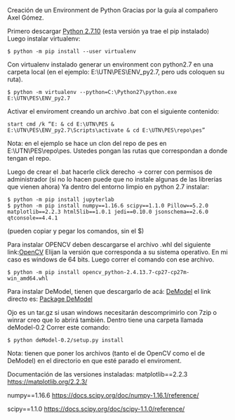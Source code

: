 Creación de un Environment de Python
Gracias por la guía al compañero Axel Gómez.

Primero descargar [Python 2.7.10](https://www.python.org/downloads/release/python-2710/) (esta versión ya trae el pip instalado)
Luego instalar virtualenv:
```
$ python -m pip install --user virtualenv
```
Con virtualenv instalado generar un environment con python2.7 en una carpeta local (en el ejemplo: E:\UTN\PES\ENV_py2.7, pero uds coloquen su ruta).
```
$ python -m virtualenv --python=C:\Python27\python.exe E:\UTN\PES\ENV_py2.7
```
Activar el enviroment creando un archivo .bat con el siguiente contenido:
```
start cmd /k “E: & cd E:\UTN\PES & E:\UTN\PES\ENV_py2.7\Scripts\activate & cd E:\UTN\PES\repo\pes”
```
Nota: en el ejemplo se hace un clon del repo de pes en E:\UTN\PES\repo\pes. Ustedes pongan las rutas que correspondan a donde tengan el repo.

Luego de crear el .bat hacerle click derecho -> correr con permisos de administrador (si no lo hacen puede que no instale algunas de las librerías que vienen ahora)
Ya dentro del entorno limpio en python 2.7 instalar:
```
$ python -m pip install jupyterlab
$ python -m pip install numpy==1.16.6 scipy==1.1.0 Pillow==5.2.0 matplotlib==2.2.3 html5lib==1.0.1 jedi==0.10.0 jsonschema==2.6.0 qtconsole==4.4.1
```
(pueden copiar y pegar los comandos, sin el $)

Para instalar OPENCV deben descargarse el archivo .whl del siguiente link:[OpenCV](https://www.lfd.uci.edu/~gohlke/pythonlibs/#opencv)
Elijan la versión que corresponda a su sistema operativo. En mi caso es windows de 64 bits. Luego correr el comando con ese archivo.
```
$ python -m pip install opencv_python-2.4.13.7-cp27-cp27m-win_amd64.whl
```
Para instalar DeModel, tienen que descargarlo de acá: [DeModel](http://www.dilloneng.com/demodel.html)
el link directo es: [Package DeModel](http://www.dilloneng.com/uploads/2/1/2/2/21220816/demodel-0.2.tar.gz)

Ojo es un tar.gz si usan windows necesitarán descomprimirlo con 7zip o winrar creo que lo abrirá también.
Dentro tiene una carpeta llamada deModel-0.2
Correr este comando:
```
$ python deModel-0.2/setup.py install
```
Nota: tienen que poner los archivos (tanto el de OpenCV como el de DeModel) en el directorio en que esté parado el enviroment.

Documentación de las versiones instaladas:
matplotlib==2.2.3
https://matplotlib.org/2.2.3/

numpy==1.16.6
https://docs.scipy.org/doc/numpy-1.16.1/reference/

scipy==1.1.0
https://docs.scipy.org/doc/scipy-1.1.0/reference/
